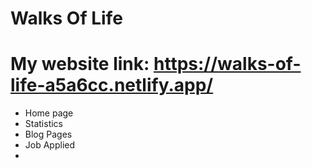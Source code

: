 # Walks Of Life
# My website link: https://walks-of-life-a5a6cc.netlify.app/


* Home page
* Statistics
* Blog Pages
* Job Applied
* 
